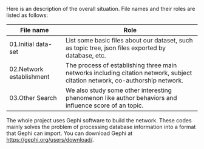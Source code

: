Here is an description of the overall situation.  File names and their roles are listed as follows:

| File name                | Role                                                         |
| ------------------------ | ------------------------------------------------------------ |
| 01.Initial data-set      | List some basic files about our dataset, such as topic tree, json files exported by database, etc. |
| 02.Network establishment | The process of establishing three main networks including citation network, subject citation network, co-authorship network. |
| 03.Other Search          | We also study some other interesting phenomenon like author behaviors and influence score of an topic. |

The whole project uses Gephi software to build the network. These codes mainly solves the problem of processing database information into a format that Gephi can import. You can download Gephi at https://gephi.org/users/download/.